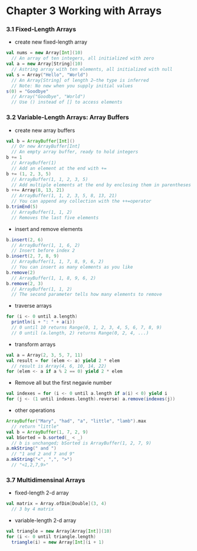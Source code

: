 Chapter 3 Working with Arrays
=============================

### 3.1 Fixed-Length Arrays

* create new fixed-length array

```scala
val nums = new Array[Int](10)
  // An array of ten integers, all initialized with zero
val a = new Array[String](10)
  // Astring array with ten elements, all initialized with null
val s = Array("Hello", "World") 
  // An Array[String] of length 2—the type is inferred
  // Note: No new when you supply initial values
s(0) = "Goodbye"
  // Array("Goodbye", "World") 
  // Use () instead of [] to access elements
```

### 3.2 Variable-Length Arrays: Array Buffers

* create new array buffers

```scala
val b = ArrayBuffer[Int]()
  // Or new ArrayBuffer[Int]
  // An empty array buffer, ready to hold integers
b += 1
  // ArrayBuffer(1)
  // Add an element at the end with +=
b += (1, 2, 3, 5)
  // ArrayBuffer(1, 1, 2, 3, 5)
  // Add multiple elements at the end by enclosing them in parentheses
b ++= Array(8, 13, 21)
  // ArrayBuffer(1, 1, 2, 3, 5, 8, 13, 21)
  // You can append any collection with the ++=operator
b.trimEnd(5)
  // ArrayBuffer(1, 1, 2)
  // Removes the last five elements
```

* insert and remove elements

```scala
b.insert(2, 6)
  // ArrayBuffer(1, 1, 6, 2) 
  // Insert before index 2
b.insert(2, 7, 8, 9)
  // ArrayBuffer(1, 1, 7, 8, 9, 6, 2)
  // You can insert as many elements as you like
b.remove(2)
  // ArrayBuffer(1, 1, 8, 9, 6, 2)
b.remove(2, 3)
  // ArrayBuffer(1, 1, 2)
  // The second parameter tells how many elements to remove
```

* traverse arrays

```scala
for (i <- 0 until a.length)
  println(i + ": " + a(i))
  // 0 until 10 returns Range(0, 1, 2, 3, 4, 5, 6, 7, 8, 9)
  // 0 until (a.length, 2) returns Range(0, 2, 4, ...)
```

* transform arrays

```scala
val a = Array(2, 3, 5, 7, 11)
val result = for (elem <- a) yield 2 * elem
  // result is Array(4, 6, 10, 14, 22)
for (elem <- a if a % 2 == 0) yield 2 * elem
```

* Remove all but the first negavie number

```scala
val indexes = for (i <- 0 until a.length if a(i) < 0) yield i
for (j <- (1 until indexes.length).reverse) a.remove(indexes(j))
```

* other operations

```scala
ArrayBuffer("Mary", "had", "a", "little", "lamb").max
  // return "little"
val b = ArrayBuffer(1, 7, 2, 9)
val bSorted = b.sorted(_ < _)
  // b is unchanged; bSorted is ArrayBuffer(1, 2, 7, 9)
a.mkString(" and ")
  // "1 and 2 and 7 and 9"
a.mkString("<", ",", ">")
  // "<1,2,7,9>"
```

### 3.7 Multidimensinal Arrays

* fixed-length 2-d array

```scala
val matrix = Array.ofDim[Double](3, 4)
  // 3 by 4 matrix
```

* variable-length 2-d array

```scala
val triangle = new Array[Array[Int]](10)
for (i <- 0 until triangle.length) 
  triangle(i) = new Array[Int](i + 1)
```
